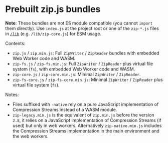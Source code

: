 # Prebuilt zip.js bundles

**Note**: These bundles are not ES module compatible (you cannot `import` them directly). Use `index.js` at the project root or one of the `zip-*.js` files in [`/lib`](../lib) (e.g. `/lib/zip-core.js`) for ESM usage.

Contents:

- `zip.js` / `zip.min.js`: Full `ZipWriter` / `ZipReader` bundles with embedded Web Worker code and WASM.
- `zip-fs.js` / `zip-fs.min.js`: Full `ZipWriter` / `ZipReader` plus virtual file system (`fs`), with embedded Web Worker code and WASM.
- `zip-core.js` / `zip-core.min.js`: Minimal `ZipWriter` / `ZipReader`.
- `zip-fs-core.js` / `zip-fs-core.min.js`: Minimal `ZipWriter` / `ZipReader` plus virtual file system (`fs`).

Notes:
- Files suffixed with `-native` rely on a pure JavaScript implementation of Compression Streams instead of a WASM module.
- `zip-legacy.min.js` is the equivalent of `zip.min.js` before the version `2.8`, it relies on a JavaScript implementation of Compression Streams (if used) but only in web workers. Alternatively `zip-native.min.js` includes the Compression Streams implementation in the main environment and the web workers.